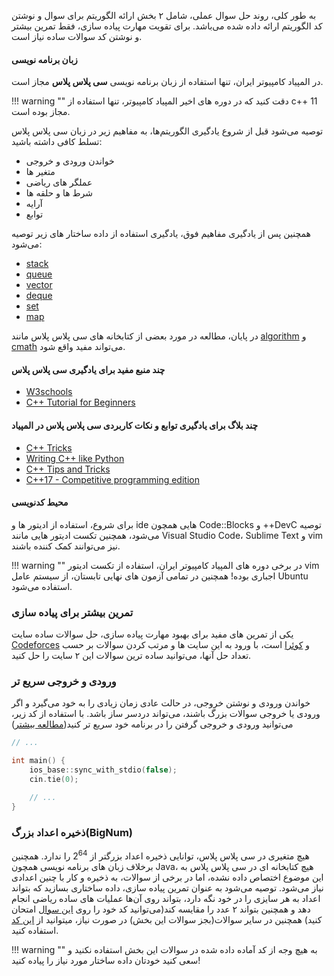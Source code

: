 به طور کلی، روند حل سوال عملی، شامل ۲ بخش ارائه الگوریتم برای سوال و نوشتن کد الگوریتم ارائه داده شده می‌باشد. برای تقویت مهارت پیاده سازی، فقط تمرین بیشتر و نوشتن کد سوالات ساده نیاز است.

#### زبان برنامه نویسی

در المپیاد کامپیوتر ایران، تنها استفاده از زبان برنامه نویسی **سی پلاس پلاس** مجاز است.

!!! warning ""
    دقت کنید که در دوره های اخیر المپیاد کامپیوتر، تنها استفاده از c++ 11 مجاز بوده است.

توصیه می‌شود قبل از شروع یادگیری الگوریتم‌ها، به مفاهیم زیر در زبان سی پلاس پلاس تسلط کافی داشته باشید:

+ خواندن ورودی و خروجی
+ متغیر ها
+ عملگر های ریاضی
+ شرط ها و حلقه ها
+ آرایه
+ توابع

همچنین پس از یادگیری مفاهیم فوق، یادگیری استفاده از داده ساختار های زیر توصیه می‌شود:

+ [stack](https://cplusplus.com/reference/stack/stack/)
+ [queue](https://cplusplus.com/reference/queue/queue/)
+ [vector](https://cplusplus.com/reference/vector/vector/)
+ [deque](https://cplusplus.com/reference/deque/deque/)
+ [set](https://cplusplus.com/reference/set/set/)
+ [map](https://cplusplus.com/reference/map/map/)

در پایان، مطالعه در مورد بعضی از کتابخانه های سی پلاس پلاس مانند [algorithm](https://cplusplus.com/reference/algorithm/) و [cmath](https://cplusplus.com/reference/cmath/) می‌تواند مفید واقع شود.

#### چند منبع مفید برای یادگیری سی پلاس پلاس

+ [W3schools](https://www.w3schools.com/cpp/default.asp)
+ [C++ Tutorial for Beginners](https://www.youtube.com/watch?v=vLnPwxZdW4Y&vl=en)

#### چند بلاگ برای یادگیری توابع و نکات کاربردی سی پلاس پلاس در المپیاد

+ [C++ Tricks](https://codeforces.com/blog/entry/15643)
+ [Writing C++ like Python](https://codeforces.com/blog/entry/111253)
+ [C++ Tips and Tricks](https://codeforces.com/blog/entry/74684)
+ [C++17 - Competitive programming edition](https://codeforces.com/blog/entry/57729)

#### محیط کدنویسی

برای شروع، استفاده از ادیتور ها و ide هایی همچون Code::Blocks و ++DevC توصیه می‌شود، همچنین تکست ادیتور هایی مانند Visual Studio Code، Sublime Text و vim نیز می‌توانند کمک کننده باشند.

!!! warning ""
    در برخی دوره های المپیاد کامپیوتر ایران، استفاده از تکست ادیتور vim اجباری بوده! همچنین در تمامی آزمون های نهایی تابستان، از سیستم عامل Ubuntu استفاده می‌شود.

### تمرین بیشتر برای پیاده سازی

یکی از تمرین های مفید برای بهبود مهارت پیاده سازی، حل سوالات ساده سایت [Codeforces](https://codeforces.com/)  و [کوئرا](https://quera.org/) است، با ورود به این سایت ها و مرتب کردن سوالات بر حسب تعداد حل آنها، می‌توانید ساده ترین سوالات این ۲ سایت را حل کنید.

### ورودی و خروجی سریع تر

خواندن ورودی و نوشتن خروجی، در حالت عادی زمان زیادی را به خود می‌گیرد و اگر ورودی یا خروجی سوالات بزرگ باشند، می‌تواند دردسر ساز باشد. با استفاده از کد زیر، می‌توانید ورودی و خروجی گرفتن را در برنامه خود سریع تر کنید([مطالعه بیشتر](https://codeforces.com/blog/entry/90775))

```cpp
// ...

int main() {
    ios_base::sync_with_stdio(false);
    cin.tie(0);

    // ...
}
```

### ذخیره اعداد بزرگ(‌BigNum)

هیچ متغیری در سی پلاس پلاس، توانایی ذخیره اعداد بزرگتر از $2^{64}$ را ندارد. همچنین برخلاف زبان های برنامه نویسی همچون Java، هیچ کتابخانه ای در سی پلاس پلاس به این موضوع اختصاص داده نشده، اما در برخی از سوالات، به ذخیره و کار با چنین اعدادی نیاز می‌شود. توصیه می‌شود به عنوان تمرین پیاده سازی، داده ساختاری بسازید که بتواند اعداد به هر سایزی را در خود نگه دارد، بتواند روی آن‌ها عملیات های ساده ریاضی انجام دهد و همچنین بتواند ۲ عدد را مقایسه کند(می‌توانید کد خود را روی [این سوال](https://codeforces.com/problemsets/acmsguru/problem/99999/112) امتحان کنید) همچنین در سایر سوالات(بجز سوالات این بخش) در صورت نیاز، میتوانید از [این کد](https://gist.github.com/ar-pa/957297fb3f88996ead11) استفاده کنید.

!!! warning ""
    به هیچ وجه از کد آماده داده شده در سوالات این بخش استفاده نکنید و سعی کنید خودتان داده ساختار مورد نیاز را پیاده کنید!
